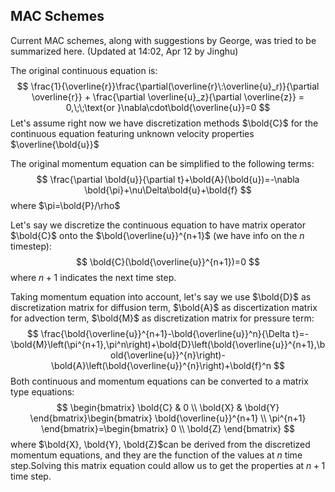## MAC Schemes 

Current MAC schemes, along with suggestions by George, was tried to be summarized here. (Updated at 14:02, Apr 12 by Jinghu)



The original continuous equation is:
$$
\frac{1}{\overline{r}}\frac{\partial(\overline{r}\:\overline{u}_r)}{\partial \overline{r}} + \frac{\partial \overline{u}_z}{\partial \overline{z}} = 0,\;\;\text{or }\nabla\cdot\bold{\overline{u}}=0
$$
Let's assume right now we have discretization methods $\bold{C}$ for the continuous equation featuring unknown velocity properties $\overline{\bold{u}}$

The original momentum equation can be simplified to the following terms:
$$
\frac{\partial \bold{u}}{\partial t}+\bold{A}(\bold{u})=-\nabla \bold{\pi}+\nu\Delta\bold{u}+\bold{f}
$$
where $\pi=\bold{P}/\rho$

Let's say we discretize the continuous equation to have matrix operator $\bold{C}$ onto the $\bold{\overline{u}}^{n+1}$ (we have info on the $n$ timestep):
$$
\bold{C}(\bold{\overline{u}}^{n+1})=0
$$
where $n+1$ indicates the next time step.



Taking momentum equation into account, let's say we use $\bold{D}$ as discretization matrix for diffusion term, $\bold{A}$ as discertization matrix for advection term, $\bold{M}$ as discretization matrix for pressure term:
$$
\frac{\bold{\overline{u}}^{n+1}-\bold{\overline{u}}^n}{\Delta t}=-\bold{M}\left(\pi^{n+1},\pi^n\right)+\bold{D}\left(\bold{\overline{u}}^{n+1},\bold{\overline{u}}^{n}\right)-\bold{A}\left(\bold{\overline{u}}^{n}\right)+\bold{f}^n
$$
Both continuous and momentum equations can be converted to a matrix type equations:
$$
\begin{bmatrix}
\bold{C} & 0 \\
\bold{X} & \bold{Y} 
\end{bmatrix}\begin{bmatrix}
\bold{\overline{u}}^{n+1} \\
\pi^{n+1} 
\end{bmatrix}=\begin{bmatrix}
0 \\
\bold{Z}
\end{bmatrix}
$$
where $\bold{X}, \bold{Y}, \bold{Z}$can be derived from the discretized momentum equations, and they are the function of the values at $n$ time step.Solving this matrix equation could allow us to get the properties at $n+1$ time step.